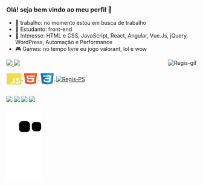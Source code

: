 ### Olá! seja bem vindo ao meu perfil 👋

- 🔭 trabalho: no momento estou em busca de trabalho
- 🌱 Estudanto: front-end
- 🎯 Interesse: HTML e CSS, JavaScript, React, Angular, Vue.Js, jQuery, WordPress, Automação e Performance
- 🎮 Games: no tempo livre eu jogo valorant, lol e wow

<div>
  <a href="https://github.com/RegisDevv">
  <img align="right" alt="Regis-gif" src="https://c.tenor.com/F2q8AHyHa4oAAAAM/goku-songoku.gif">
  <img height="250em" src="https://github-readme-stats.vercel.app/api?username=regisdevv&show_icons=true&theme=algolia&include_all_commits=true&count_private=true"/>
  <img height="180em" src="https://github-readme-stats.vercel.app/api/top-langs/?username=regisdevv&layout=compact&langs_count=7&theme=algolia"/>
</div>
  
<div style="display: inline_block"><br>
  <img align="center" alt="Regis-Js" height="30" width="40" src="https://raw.githubusercontent.com/devicons/devicon/master/icons/javascript/javascript-plain.svg">
  <img align="center" alt="Regis-HTML" height="30" width="40" src="https://raw.githubusercontent.com/devicons/devicon/master/icons/html5/html5-original.svg">
  <img align="center" alt="Regis-CSS" height="30" width="40" src="https://raw.githubusercontent.com/devicons/devicon/master/icons/css3/css3-original.svg">
  <img align="center" alt="Regis-PS" height="30" width="35" src="https://upload.wikimedia.org/wikipedia/commons/2/20/Photoshop_CC_icon.png">
  
  
</div>
  
  ##
 
<div> 
  <a href="https://www.instagram.com/regis_dev/" target="_blank"><img src="https://img.shields.io/badge/-Instagram-%23E4405F?style=for-the-badge&logo=instagram&logoColor=white" target="_blank"></a>
  <a href = "mailto:regis_oliveira1999@hotmail.com"><img src="https://img.shields.io/badge/Microsoft_Outlook-0078D4?style=for-the-badge&logo=microsoft-outlook&logoColor=white" target="_blank"></a>
  <a href="https://www.linkedin.com/in/regis-oliveira-b8656a187/" target="_blank"><img src="https://img.shields.io/badge/-LinkedIn-%230077B5?style=for-the-badge&logo=linkedin&logoColor=white" target="_blank"></a> 
 <a href="https://steamcommunity.com/id/spacergtx/" target="_blank"><img src="https://img.shields.io/badge/Steam-000000?style=for-the-badge&logo=steam&logoColor=white" target="_blank"></a> 
 
  ![Snake animation](https://github.com/regisdevv/regisdevv/blob/output/github-contribution-grid-snake.svg)
 
</div>
